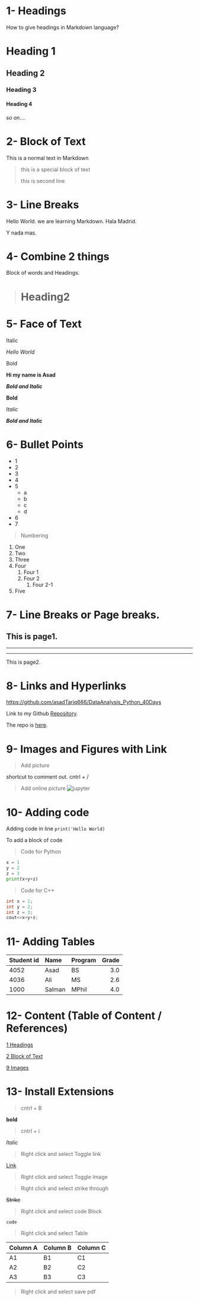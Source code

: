 # 1- Headings
How to give headings in Markdown language?

# Heading 1
## Heading 2
### Heading 3
#### Heading 4
###### so on....

# 2- Block of Text
This is a normal text in Markdown

> this is a special block of text
> 
> this is second line

# 3- Line Breaks
Hello World. we are learning Markdown.
Hala Madrid. 

Y nada mas.

# 4- Combine 2 things

Block of words and Headings.
> # Heading2

# 5- Face of Text
Italic

*Hello World*

Bold

**Hi my name is Asad**

***Bold and Italic***

__Bold__

_Italic_

___Bold and Italic___

# 6- Bullet Points
- 1
- 2
- 3
- 4
- 5
  - a
  - b
  - c
  - d
- 6
- 7

> Numbering

1. One
2. Two
3. Three
4. Four
   1. Four 1
   2. Four 2
      1. Four 2-1
5. Five

# 7- Line Breaks or Page breaks.

This is page1.
---
***
___
This is page2.


# 8- Links and Hyperlinks

<https://github.com/asadTariq666/DataAnalysis_Python_40Days>

Link to my Github [Repository](https://github.com/asadTariq666/DataAnalysis_Python_40Days).

[Asad Repo Link]:https://github.com/asadTariq666/DataAnalysis_Python_40Days

The repo is [here][Asad Repo Link].

# 9- Images and Figures with Link

>Add picture
<!---this is my picture ![1](1.jpg)
This is my another picture ![2](2.jpeg)
--->

shortcut to comment out. cntrl + /
<!-- comment out -->

>Add online picture
![jupyter](https://geekflare.com/wp-content/uploads/2019/11/jupyter-1200x385.jpg)

# 10- Adding code

Adding code in line `print('Hello World)`

To add a block of code

>Code for Python
```python
x = 1
y = 2
z = 3
print(x+y+z)
```

>Code for C++
```c++
int x = 1;
int y = 2;
int z = 3;
cout<<x+y+z;
```

# 11- Adding Tables

| Student id |  Name | Program | Grade |
|------------|:------|:--------|------:| 
|4052|Asad|BS|3.0|
|4036|Ali|MS|2.6|
|1000|Salman|MPhil|4.0|


# 12- Content (Table of Content / References)



[1 Headings](#1--headings)

[2 Block of Text](#2--block-of-text)

[9 Images](#9--images-and-figures-with-link)



# 13- Install Extensions

> cntrl + B 

**bold**

> cntrl + i

*Italic*

>Right click and select Toggle link

[Link](https://github.com/asadTariq666/DataAnalysis_Python_40Days)


>Right click and select Toggle Image
<!-- ![![1](1.jpg)pic](1.jpg) -->

>Right click and select strike through

~~Strike~~

>Right click and select code Block

```
code
```

>Right click and select Table


Column A | Column B | Column C
---------|----------|---------
 A1 | B1 | C1
 A2 | B2 | C2
 A3 | B3 | C3

 >Right click and select save pdf

 